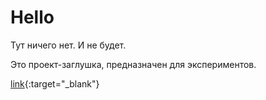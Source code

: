 # Hello
Тут ничего нет. И не будет.

Это проект-заглушка, предназначен для экспериментов.

[link](https://rifco.ru){:target="_blank"}
